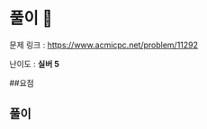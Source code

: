 # 풀이 :notebook:

   문제 링크 : https://www.acmicpc.net/problem/11292
   
   난이도 : __실버 5__
   
##요점



## 풀이